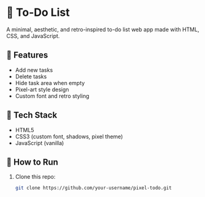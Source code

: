 # 📝 To-Do List

A minimal, aesthetic, and retro-inspired to-do list web app made with HTML, CSS, and JavaScript.

## 🌟 Features

- Add new tasks
- Delete tasks
- Hide task area when empty
- Pixel-art style design
- Custom font and retro styling

## 🎨 Tech Stack

- HTML5  
- CSS3 (custom font, shadows, pixel theme)  
- JavaScript (vanilla)

## 🚀 How to Run

1. Clone this repo:
   ```bash
   git clone https://github.com/your-username/pixel-todo.git
